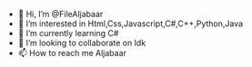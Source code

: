 - 👋 Hi, I’m @FileAljabaar
- 👀 I’m interested in Html,Css,Javascript,C#,C++,Python,Java
- 🌱 I’m currently learning C#
- 💞️ I’m looking to collaborate on Idk
- 📫 How to reach me Aljabaar

<!---
FileAljabaar/FileAljabaar is a ✨ special ✨ repository because its `README.md` (this file) appears on your GitHub profile.
You can click the Preview link to take a look at your changes.
--->
